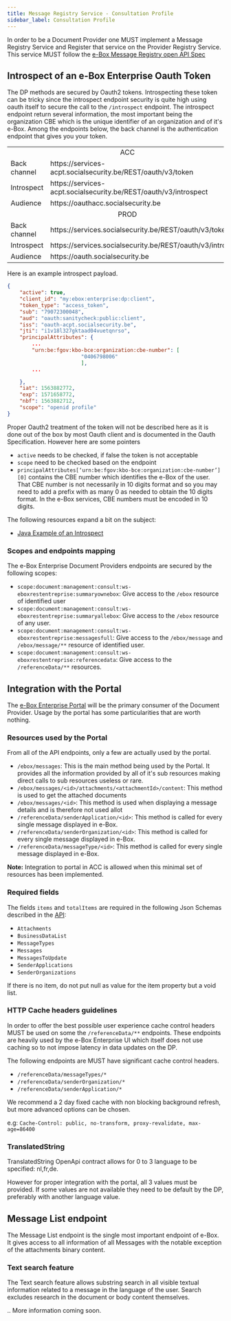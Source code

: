 ```yaml
---
title: Message Registry Service - Consultation Profile
sidebar_label: Consultation Profile
---
```


In order to be a Document Provider one MUST implement a Message Registry Service and Register that service on the Provider Registry Service. This service MUST follow the [e-Box Message Registry open API Spec](../spec/specifications.md)

## Introspect of an e-Box Enterprise Oauth Token

The DP methods are secured by Oauth2 tokens. Introspecting these token can be tricky since the introspect endpoint security is quite high using oauth itself to secure the call to the ``/introspect`` endpoint.
The introspect endpoint return several information, the most important being the organization CBE which is the unique identifier of an organization and of it's e-Box.
Among the endpoints below, the back channel is the authentication endpoint that gives you your token.

<table>
<tr><td colspan="2" align="center">ACC</td></tr>
<tr><td>Back channel</td> <td>https://services-acpt.socialsecurity.be/REST/oauth/v3/token</td></tr>
<tr><td>Introspect</td> <td>https://services-acpt.socialsecurity.be/REST/oauth/v3/introspect</td></tr>
<tr><td>Audience</td> <td>https://oauthacc.socialsecurity.be</td></tr>
<tr><td colspan="2" align="center">PROD</td></tr>
<tr><td>Back channel</td> <td>https://services.socialsecurity.be/REST/oauth/v3/token</td></tr>
<tr><td>Introspect</td> <td>https://services.socialsecurity.be/REST/oauth/v3/introspect</td></tr>
<tr><td>Audience</td> <td>https://oauth.socialsecurity.be</td></tr>
</table>

Here is an example introspect payload.

```json
{
    "active": true,
    "client_id": "my:ebox:enterprise:dp:client",
    "token_type": "access_token",
    "sub": "79072300048",
    "aud": "oauth:sanitycheck:public:client",
    "iss": "oauth-acpt.socialsecurity.be",
    "jti": "i1v18l327gktaad04vuetqnrso",
    "principalAttributes": {
        ...
        "urn:be:fgov:kbo-bce:organization:cbe-number": [
                        "0406798006"
                        ],
        ...

    },
    "iat": 1563882772,
    "exp": 1571658772,
    "nbf": 1563882712,
    "scope": "openid profile"
}
```

Proper Oauth2 treatment of the token will not be described here as it is done out of the box by most Oauth client and is documented in the Oauth Specification. However here are some pointers

- ``active`` needs to be checked, if false the token is not acceptable
- ``scope`` need to be checked based on the endpoint 
- ``principalAttributes[‘urn:be:fgov:kbo-bce:organization:cbe-number’][0]`` contains the CBE number which identifies the e-Box of the user.
That CBE number is not necessarily in 10 digits format and so you may need to add a prefix with as many 0 as needed to obtain the 10 digits format.
In the e-Box services, CBE numbers must be encoded in 10 digits.

The following resources expand a bit on the subject:

- [Java Example of an Introspect](https://github.com/e-Box-Enterprise-Belgium/examples/tree/master/ouath-introspect)

### Scopes and endpoints mapping

The e-Box Enterprise Document Providers endpoints are secured by the following scopes:

- ``scope:document:management:consult:ws-eboxrestentreprise:summaryownebox``: Give access to the  ``/ebox`` resource of identified user 
- ``scope:document:management:consult:ws-eboxrestentreprise:summaryallebox``: Give access to the  ``/ebox`` resource of any user. 
- ``scope:document:management:consult:ws-eboxrestentreprise:messagesfull``: Give access to the  ``/ebox/message`` and ``/ebox/message/**`` resource of identified user.
- ``scope:document:management:consult:ws-eboxrestentreprise:referencedata``: Give access to the  ``/referenceData/**`` resources.
 

## Integration with the Portal

The [e-Box Enterprise Portal](https://www.eboxenterprise.be) will be the primary consumer of the Document Provider. Usage by the portal has some particularities that are worth nothing.

### Resources used by the Portal

From all of the API endpoints, only a few are actually used by the portal.

- ``/ebox/messages``: This is the main method being used by the Portal. It provides all the information provided by all of it's sub resources making direct calls to sub resources useless or rare.
- ``/ebox/messages/<id>/attachments/<attachmentId>/content``: This method is used to get the attached documents
- ``/ebox/messages/<id>``: This method is used when displaying a message details and is therefore not used allot
- ``/referenceData/senderApplication/<id>``: This method is called for every single message displayed in e-Box.
- ``/referenceData/senderOrganization/<id>``: This method is called for every single message displayed in e-Box.
- ``/referenceData/messageType/<id>``: This method is called for every single message displayed in e-Box.

**Note:** Integration to portal in ACC is allowed when this minimal set of resources has been implemented.

### Required fields

The fields ``items`` and ``totalItems`` are required in the following Json Schemas described in the [API](../spec/specifications.md):

- ``Attachments``
- ``BusinessDataList``
- ``MessageTypes``
- ``Messages``
- ``MessagesToUpdate``
- ``SenderApplications``
- ``SenderOrganizations``

If there is no item, do not put null as value for the item property but a void list.

### HTTP Cache headers guidelines

In order to offer the best possible user experience cache control headers MUST be used on some the ``/referenceData/**`` endpoints. These endpoints are heavily used by the e-Box Enterprise UI which itself does not use caching so to not impose latency in data updates on the DP. 

The following endpoints are MUST have significant cache control headers. 

- ``/referenceData/messageTypes/*``
- ``/referenceData/senderOrganization/*``
- ``/referenceData/senderApplication/*``

We recommend a 2 day fixed cache with non blocking background refresh, but more advanced options can be chosen.

e.g: ``Cache-Control: public, no-transform, proxy-revalidate, max-age=86400``


### TranslatedString

TranslatedString OpenApi contract allows for 0 to 3 language to be specified: nl,fr,de.

However for proper integration with the portal, all 3 values must be provided. If some values are not available they need to be default by the DP, preferably with another language value.

## Message List endpoint

The Message List endpoint is the single most important endpoint of e-Box.
It gives access to all information of all Messages with the notable exception of the attachments binary content.

### Text search feature

The Text search feature allows substring search in all visible textual information related to a message in the language of the user. Search excludes research in the document or body content themselves.

.. More information coming soon.

